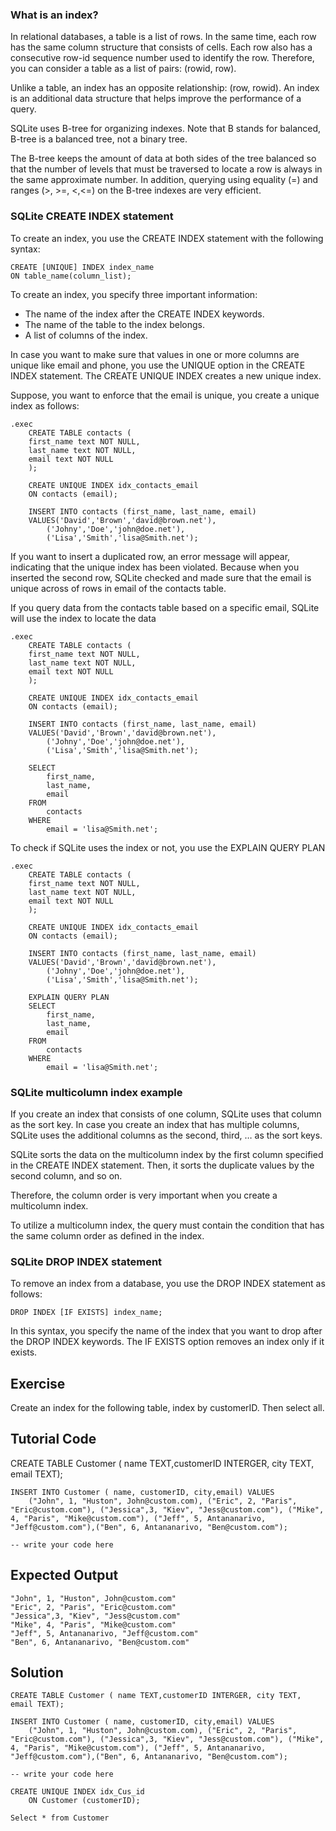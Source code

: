 ### What is an index?

In relational databases, a table is a list of rows. In the same time, each row has the same column structure that consists of cells. Each row also has a consecutive row-id sequence number used to identify the row. Therefore, you can consider a table as a list of pairs: (rowid, row).

Unlike a table, an index has an opposite relationship: (row, rowid). An index is an additional data structure that helps improve the performance of a query.

SQLite uses B-tree for organizing indexes. Note that B stands for balanced, B-tree is a balanced tree, not a binary tree.

The B-tree keeps the amount of data at both sides of the tree balanced so that the number of levels that must be traversed to locate a row is always in the same approximate number. In addition, querying using equality (=) and ranges (>, >=, <,<=) on the B-tree indexes are very efficient.

### SQLite CREATE INDEX statement
To create an index, you use the CREATE INDEX statement with the following syntax:

    CREATE [UNIQUE] INDEX index_name 
    ON table_name(column_list);

To create an index, you specify three important information:

- The name of the index after the CREATE INDEX keywords.
- The name of the table to the index belongs.
- A list of columns of the index.

In case you want to make sure that values in one or more columns are unique like email and phone, you use the UNIQUE option in the CREATE INDEX statement. The CREATE UNIQUE INDEX creates a new unique index.

Suppose, you want to enforce that the email is unique, you create a unique index as follows:

    .exec
        CREATE TABLE contacts (
        first_name text NOT NULL,
        last_name text NOT NULL,
        email text NOT NULL
        );

        CREATE UNIQUE INDEX idx_contacts_email 
        ON contacts (email);

        INSERT INTO contacts (first_name, last_name, email)
        VALUES('David','Brown','david@brown.net'),
            ('Johny','Doe','john@doe.net'),
            ('Lisa','Smith','lisa@Smith.net');

If you want to insert a duplicated row, an error message will appear, indicating that the unique index has been violated. Because when you inserted the second row, SQLite checked and made sure that the email is unique across of rows in email of the contacts table.

If you query data from the contacts table based on a specific email, SQLite will use the index to locate the data

    .exec
        CREATE TABLE contacts (
        first_name text NOT NULL,
        last_name text NOT NULL,
        email text NOT NULL
        );

        CREATE UNIQUE INDEX idx_contacts_email 
        ON contacts (email);

        INSERT INTO contacts (first_name, last_name, email)
        VALUES('David','Brown','david@brown.net'),
            ('Johny','Doe','john@doe.net'),
            ('Lisa','Smith','lisa@Smith.net');

        SELECT
            first_name,
            last_name,
            email
        FROM
            contacts
        WHERE
            email = 'lisa@Smith.net';

To check if SQLite uses the index or not, you use the EXPLAIN QUERY PLAN

    .exec
        CREATE TABLE contacts (
        first_name text NOT NULL,
        last_name text NOT NULL,
        email text NOT NULL
        );

        CREATE UNIQUE INDEX idx_contacts_email 
        ON contacts (email);

        INSERT INTO contacts (first_name, last_name, email)
        VALUES('David','Brown','david@brown.net'),
            ('Johny','Doe','john@doe.net'),
            ('Lisa','Smith','lisa@Smith.net');
        
        EXPLAIN QUERY PLAN 
        SELECT
            first_name,
            last_name,
            email
        FROM
            contacts
        WHERE
            email = 'lisa@Smith.net';

### SQLite multicolumn index example
If you create an index that consists of one column, SQLite uses that column as the sort key. In case you create an index that has multiple columns, SQLite uses the additional columns as the second, third, … as the sort keys.

SQLite sorts the data on the multicolumn index by the first column specified in the CREATE INDEX statement. Then, it sorts the duplicate values by the second column, and so on.

Therefore, the column order is very important when you create a multicolumn index.

To utilize a multicolumn index, the query must contain the condition that has the same column order as defined in the index.

### SQLite DROP INDEX statement
To remove an index from a database, you use the DROP INDEX statement as follows:

    DROP INDEX [IF EXISTS] index_name;

In this syntax, you specify the name of the index that you want to drop after the DROP INDEX keywords. The IF EXISTS option removes an index only if it exists.

Exercise
--------
Create an index for the following table, index by customerID. Then select all.

Tutorial Code
-------------
   CREATE TABLE Customer ( name TEXT,customerID INTERGER, city TEXT, email TEXT);

    INSERT INTO Customer ( name, customerID, city,email) VALUES
        ("John", 1, "Huston", John@custom.com), ("Eric", 2, "Paris", "Eric@custom.com"), ("Jessica",3, "Kiev", "Jess@custom.com"), ("Mike", 4, "Paris", "Mike@custom.com"), ("Jeff", 5, Antananarivo, "Jeff@custom.com"),("Ben", 6, Antananarivo, "Ben@custom.com");

    -- write your code here
    
Expected Output
---------------
    "John", 1, "Huston", John@custom.com"
    "Eric", 2, "Paris", "Eric@custom.com"
    "Jessica",3, "Kiev", "Jess@custom.com"
    "Mike", 4, "Paris", "Mike@custom.com"
    "Jeff", 5, Antananarivo, "Jeff@custom.com"
    "Ben", 6, Antananarivo, "Ben@custom.com"

Solution
--------
    CREATE TABLE Customer ( name TEXT,customerID INTERGER, city TEXT, email TEXT);

    INSERT INTO Customer ( name, customerID, city,email) VALUES
        ("John", 1, "Huston", John@custom.com), ("Eric", 2, "Paris", "Eric@custom.com"), ("Jessica",3, "Kiev", "Jess@custom.com"), ("Mike", 4, "Paris", "Mike@custom.com"), ("Jeff", 5, Antananarivo, "Jeff@custom.com"),("Ben", 6, Antananarivo, "Ben@custom.com");

    -- write your code here

    CREATE UNIQUE INDEX idx_Cus_id
        ON Customer (customerID);

    Select * from Customer